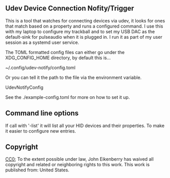 Udev Device Connection Nofity/Trigger
-------------------------------------

This is a tool that watches for connecting devices via udev, it looks for ones
that match based on a property and runs a configured command. I use this with
my laptop to configure my trackball and to set my USB DAC as the default-sink
for pulseaudio when it is plugged in. I run it as part of my user session as a
systemd user service.

The TOML formatted config files can either go under the XDG_CONFIG_HOME
directory, by default this is...

  ~/.config/udev-notify/config.toml

Or you can tell it the path to the file via the environment variable.

  UdevNotifyConfig

See the ./example-config.toml for more on how to set it up.


Command line options
--------------------
If call with '-list' it will list all your HID devices and their properties. To
make it easier to configure new entries.

Copyright
---------

[CC0](http://creativecommons.org/publicdomain/zero/1.0/); To the extent
possible under law, John Eikenberry has waived all copyright and related or
neighboring rights to this work. This work is published from: United States.
